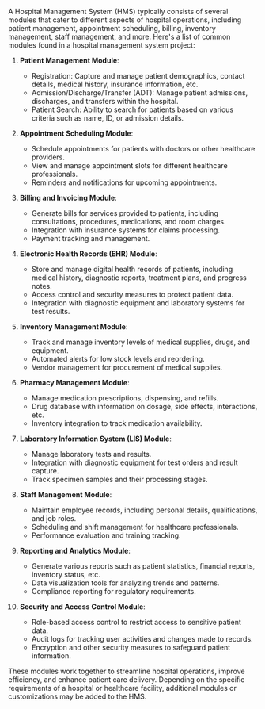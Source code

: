 
A Hospital Management System (HMS) typically consists of several modules that cater to different aspects of hospital operations, including patient management, appointment scheduling, billing, inventory management, staff management, and more. Here's a list of common modules found in a hospital management system project:

1. **Patient Management Module**:
   - Registration: Capture and manage patient demographics, contact details, medical history, insurance information, etc.
   - Admission/Discharge/Transfer (ADT): Manage patient admissions, discharges, and transfers within the hospital.
   - Patient Search: Ability to search for patients based on various criteria such as name, ID, or admission details.

2. **Appointment Scheduling Module**:
   - Schedule appointments for patients with doctors or other healthcare providers.
   - View and manage appointment slots for different healthcare professionals.
   - Reminders and notifications for upcoming appointments.

3. **Billing and Invoicing Module**:
   - Generate bills for services provided to patients, including consultations, procedures, medications, and room charges.
   - Integration with insurance systems for claims processing.
   - Payment tracking and management.

4. **Electronic Health Records (EHR) Module**:
   - Store and manage digital health records of patients, including medical history, diagnostic reports, treatment plans, and progress notes.
   - Access control and security measures to protect patient data.
   - Integration with diagnostic equipment and laboratory systems for test results.

5. **Inventory Management Module**:
   - Track and manage inventory levels of medical supplies, drugs, and equipment.
   - Automated alerts for low stock levels and reordering.
   - Vendor management for procurement of medical supplies.

6. **Pharmacy Management Module**:
   - Manage medication prescriptions, dispensing, and refills.
   - Drug database with information on dosage, side effects, interactions, etc.
   - Inventory integration to track medication availability.

7. **Laboratory Information System (LIS) Module**:
   - Manage laboratory tests and results.
   - Integration with diagnostic equipment for test orders and result capture.
   - Track specimen samples and their processing stages.

8. **Staff Management Module**:
   - Maintain employee records, including personal details, qualifications, and job roles.
   - Scheduling and shift management for healthcare professionals.
   - Performance evaluation and training tracking.

9. **Reporting and Analytics Module**:
   - Generate various reports such as patient statistics, financial reports, inventory status, etc.
   - Data visualization tools for analyzing trends and patterns.
   - Compliance reporting for regulatory requirements.

10. **Security and Access Control Module**:
    - Role-based access control to restrict access to sensitive patient data.
    - Audit logs for tracking user activities and changes made to records.
    - Encryption and other security measures to safeguard patient information.

These modules work together to streamline hospital operations, improve efficiency, and enhance patient care delivery. Depending on the specific requirements of a hospital or healthcare facility, additional modules or customizations may be added to the HMS.

